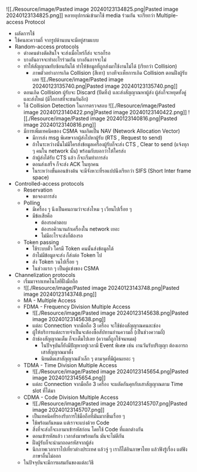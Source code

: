 
![[./Resource/image/Pasted image 20240123134825.png|Pasted image 20240123134825.png]]
หลายอุปกรณ์เข้ามาใช้ media ร่วมกัน จะเรียกว่า Multiple-access Protocol
- ผลัดการใช้
- ใช้คนละความถี่
จากรูปด้านบนจะมีอยู่สามแบบ
- Random-access protocols
	- ต่างคนต่างตัดสินใจ จะส่งเมื่อไหร่ก็ส่ง จะรอก็รอ
	- บางอันอาจจะทำอะไรร่วมกัน บางอันอาจจะไม่
	- ทำให้สัญญาณทับซ้อนกันได้ ทำให้ข้อมูลที่ถูกส่งมาใช้งานไม่ได้ (เรียกว่า Collision)
		- ภาพตัวอย่างการเกิด Collision (สีเทา) บางทีจะเห็ยการเกิด Collision ตอนฝั่งผู้รับเลย
			![[./Resource/image/Pasted image 20240123135740.png|Pasted image 20240123135740.png]]
	- ตอนเกิด Collision ผู้รับจะ Discard (ปัดทิ้ง) และส่งสัญญาณหาผู้ส่ง ผู้ส่งก็จะหยุดทั้งคู่และส่งใหม่ (มีโอกาสที่จะชนกันอีก)
	- ใช้ Collision Detection ในการตรวจสอบ
		![[./Resource/image/Pasted image 20240123140422.png|Pasted image 20240123140422.png]]
		![[./Resource/image/Pasted image 20240123140816.png|Pasted image 20240123140816.png]]
	- มีการเพิ่มเทคนิคของ CSMA จนเกิดเป็น NAV (Network Allocation Vector)
		- มีการส่ง msg พิเศษจากผู้ส่งไปหาผู้รับ (RTS , Request to send)
		- ถ้าในระหว่างนั้นไม่มีใครส่งข้อมูลเครื่องผู้รับก็จะส่ง CTS , Clear to send (แจ้งทุก ๆ คนใน network นั้น) พร้อมกับบอกว่าให้ใครส่ง
		- ถ้าผู้ส่งได้รับ CTS แล้ว ก็จะเริ่มทำการส่ง
		- ตอนส่งเสร็จ ก็จะส่ง ACK ในทุกคน
		- ในระหว่างขั้นตอนข้างต้น จะมีจังหวะที่รอแปปนึงเรียกว่า SIFS (Short Inter frame space)
- Controlled-access protocols
	- Reservation
		- ขอจองการส่ง
	- Polling
		- มีเครื่อง ๆ นึงเป็นคนถามว่าจะส่งไหม ๆ เวียนไปเรื่อย ๆ
		- มีข้อเสียคือ
			- ต้องรอคำตอบ
			- ต้องรอคิวนานถ้าเครื่องใน network เยอะ
			- ไม่มีอะไรจะส่งก็ต้องรอ
	- Token passing 
		- ใช้ระบบตั๋ว ใครมี Token คนนั้นส่งข้อมูลได้
		- ถ้าไม่มีข้อมูลจะส่ง ก็ส่งต่อ Token ไป
		- ส่ง Token วนไปเรื่อย ๆ
		- ในช่วงแรก ๆ เป็นคู่แข่งของ CSMA
- Channelization protocols
	- เริ่มมาจากเทคโนโลยีฝั่งมือถือ
	- ![[./Resource/image/Pasted image 20240123143748.png|Pasted image 20240123143748.png]]
	- MA - Multiple Access
	- FDMA - Frequency Division Multiple Access
		- ![[./Resource/image/Pasted image 20240123145638.png|Pasted image 20240123145638.png]]
		- แต่ละ Connection จากมือถือ 3 เครื่อง จะใช้ช่องสัญญาณคนละช่อง
		- ผู้ให้บริการแต่ละรายจำเป็นจะต้องซื้อสัปทานย่านความถี่ (เป็นช่วงความถี่)
		- ถ้าช่องสัญญาณเต็ม ก็จะเต็มไปเลย (ความถี่ถูกใช้จนหมด) 
			- ในปัจจุบันก็ยังมีปัญหาอยู่เวลามี Event พิเศษ เช่น งานวันรับปริญญา ต้องเอารถเสาสัญญาณมาตั้ง
			- นิยมติดเสาสัญญาณตัวเล็ก ๆ ตามจุดที่มีผู้คนเยอะ ๆ
	- TDMA - Time Division Multiple Access
		- ![[./Resource/image/Pasted image 20240123145654.png|Pasted image 20240123145654.png]]
		- แต่ละ Connection จากมือถือ 3 เครื่อง จะผลัดกันคุยกับเสาสัญญาณตาม Time slot ที่ได้มา
	- CDMA - Code Division Multiple Access
		- ![[./Resource/image/Pasted image 20240123145707.png|Pasted image 20240123145707.png]]
		- เป็นเทคนิคที่รองรับการใช้มือถือที่มันมากขึ้นเรื่อย ๆ 
		- ใช้พร้อมกันหมด แต่เราจะแบ่งด้วย Code
		- สิ่งที่จะส่งก็จะเอามาเข้ารหัสก่อน โดยใช้ Code ที่แตกต่างกัน
		- ตอนเข้ารหัสแล้ว เวลาส่งมาพร้อมกัน มันจะไม่ตีกัน 
		- ฝั่งผู้รับก็จะนำมาถอดรหัสจากผู้ส่ง
		- นึกภาพเวลาเราไปเที่ยวต่างประเทศ แล้วจู่ ๆ เราก็ได้ยินภาษาไทย แล้วฟังรู้เรื่อง แต่ฟังภาษาอื่นไม่ออก
	- ในปัจจุบันจะมีการผสมกันของแต่ละวิธี

